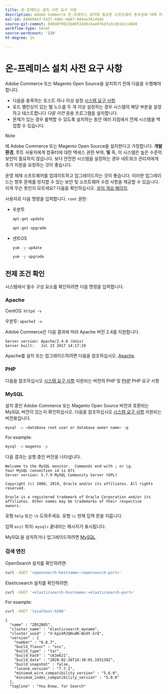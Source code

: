 ```yaml
---
title: 온-프레미스 설치 사전 요구 사항
description: Adobe Commerce 온-프레미스 설치에 필요한 소프트웨어 종속성에 대해 자세히 알아보세요.
exl-id: dd4694e7-5437-440c-bb67-804ae36149de
source-git-commit: 8d0d8f9822b88f2dd8cbae8f6d7e3cdb14cc4848
workflow-type: tm+mt
source-wordcount: '328'
ht-degree: 1%

---
```


# 온-프레미스 설치 사전 요구 사항

Adobe Commerce 또는 Magento Open Source을 설치하기 전에 다음을 수행해야 합니다.

* 다음을 충족하는 호스트 하나 이상 설정 [시스템 요구 사항](../system-requirements.md).
* 로드 밸런싱이 있는 웹 노드를 두 개 이상 설정하는 경우 시스템의 해당 부분을 설정하고 테스트합니다 _다음 이전_ 응용 프로그램을 설치합니다.
* 문제가 있는 경우 롤백할 수 있도록 설치하는 동안 여러 지점에서 전체 시스템을 백업할 수 있습니다.

>[!NOTE]
>
>에 Adobe Commerce 또는 Magento Open Source을 설치한다고 가정합니다. **개발 환경**, 루트 사용자에게 컴퓨터에 대한 액세스 권한 부여, **및** 즉, 이 시스템은 높은 수준의 보안이 필요하지 않습니다. 보다 안전한 시스템을 설정하는 경우 네트워크 관리자에게 추가 지원을 요청하는 것이 좋습니다.

운영 체제 소프트웨어를 업데이트하고 업그레이드하는 것이 좋습니다. 이러한 업그레이드는 향후 문제를 방지할 수 있는 보안 및 소프트웨어 수정 사항을 제공할 수 있습니다. 이게 무슨 뜻인지 모르세요? 다음을 확인하십시오. [설치 개요 페이지](../overview.md).

사용자로 다음 명령을 입력합니다. `root` 권한:

* 우분투

  ```bash
  apt-get update
  ```

  ```bash
  apt-get upgrade
  ```

* 센트OS

  ```bash
  yum -y update
  ```

  ```bash
  yum -y upgrade
  ```

## 전제 조건 확인

시스템에서 필수 구성 요소를 확인하려면 다음 명령을 입력합니다.

### Apache

CentOS: `httpd -v`

우분투: `apache2 -v`

Adobe Commerce은 다음 결과에 따라 Apache 버전 2.4를 지원합니다.

```terminal
Server version: Apache/2.4.0 (Unix)
Server built:   Jul 23 2017 14:17:29
```

Apache를 설치 또는 업그레이드하려면 다음을 참조하십시오. [Apache](web-server/apache.md).

### PHP

다음을 참조하십시오 [시스템 요구 사항](../system-requirements.md) 지원되는 버전의 PHP 및 [PHP](../system-requirements.md#php-settings) PHP 요구 사항

### MySQL

설치 중인 Adobe Commerce 또는 Magento Open Source 버전과 호환되는 MySQL 버전이 있는지 확인하십시오. 다음을 참조하십시오 [시스템 요구 사항](../system-requirements.md) 지원되는 버전용입니다.

```bash
mysql -u <database root user or database owner name> -p
```

For example:

```bash
mysql -u magento -p
```

다음 결과는 실행 중인 버전을 나타냅니다.

```terminal
Welcome to the MySQL monitor.  Commands end with ; or \g.
Your MySQL connection id is 871
Server version: 5.7.9 MySQL Community Server (GPL)

Copyright (c) 2000, 2019, Oracle and/or its affiliates. All rights reserved.

Oracle is a registered trademark of Oracle Corporation and/or its
affiliates. Other names may be trademarks of their respective
owners.
```

유형 `help` 또는 `\h` 도와주세요. 유형 `\c` 현재 입력 문을 지웁니다.

입력 `exit` 위치: `mysql>` 끝내라는 메시지가 표시됩니다.

MySQL을 설치하거나 업그레이드하려면 [MySQL](database/mysql.md).

### 검색 엔진

OpenSearch 설치를 확인하려면:

```bash
curl -XGET '<opensearch-hostname>:<opensearch-port>'
```

Elasticsearch 설치를 확인하려면:

```bash
curl -XGET '<elasticsearch-hostname>:<elasticsearch-port>'
```

For example:

```bash
curl -XGET 'localhost:9200'
```

```terminal
{
  "name" : "Z0S2B05",
  "cluster_name" : "elasticsearch_myname",
  "cluster_uuid" : "V-kpikRJQHudN-Wzdt-IrQ",
  "version" : {
    "number" : "6.8.7",
    "build_flavor" : "oss",
    "build_type" : "tar",
    "build_hash" : "c63e621",
    "build_date" : "2020-02-26T14:38:01.193138Z",
    "build_snapshot" : false,
    "lucene_version" : "7.7.2",
    "minimum_wire_compatibility_version" : "5.6.0",
    "minimum_index_compatibility_version" : "5.0.0"
  },
  "tagline" : "You Know, for Search"
```
